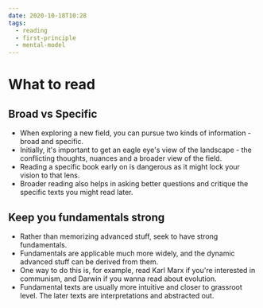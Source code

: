 ```yaml
---
date: 2020-10-18T10:28
tags: 
  - reading
  - first-principle
  - mental-model
---
```


# What to read


## Broad vs Specific

- When exploring a new field, you can pursue two kinds of information - broad and specific.
- Initially, it's important to get an eagle eye's view of the landscape - the conflicting thoughts, nuances and a broader view of the field. 
- Reading a specific book early on is dangerous as it might lock your vision to that lens.
- Broader reading also helps in asking better questions and critique the specific texts you might read later.


## Keep you fundamentals strong

- Rather than memorizing advanced stuff, seek to have strong fundamentals.
- Fundamentals are applicable much more widely, and the dynamic advanced stuff can be derived from them.
- One way to do this is, for example, read Karl Marx if you're interested in communism, and Darwin if you wanna read about evolution.
- Fundamental texts are usually more intuitive and closer to grassroot level. The later texts are interpretations and abstracted out.
